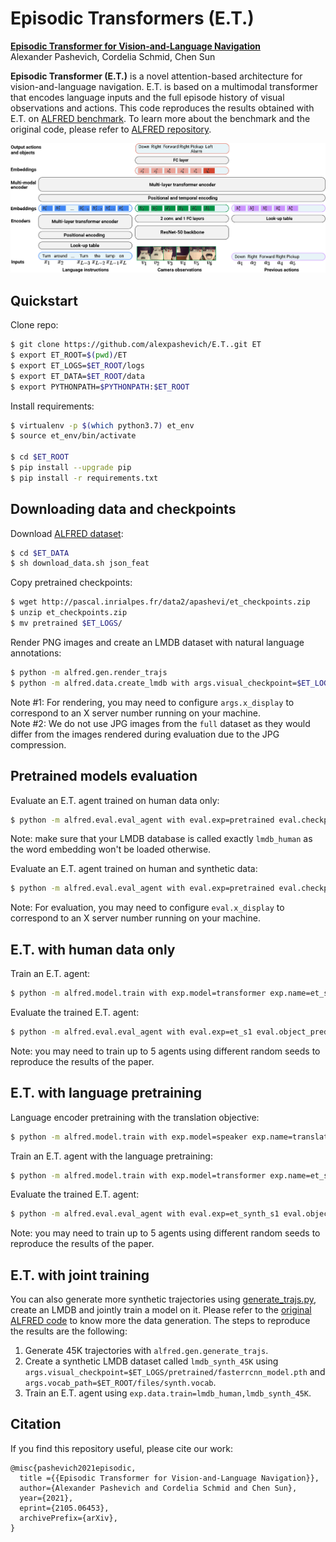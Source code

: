 # Episodic Transformers (E.T.)

[<b>Episodic Transformer for Vision-and-Language Navigation</b>](https://arxiv.org/abs/2105.06453)  
Alexander Pashevich, Cordelia Schmid, Chen Sun

**Episodic Transformer (E.T.)** is a novel attention-based architecture for vision-and-language navigation. E.T. is based on a multimodal transformer that encodes language inputs and the full episode history of visual observations and actions.
This code reproduces the results obtained with E.T. on [ALFRED benchmark](https://arxiv.org/abs/1912.01734). To learn more about the benchmark and the original code, please refer to [ALFRED repository](https://github.com/askforalfred/alfred).

![](files/overview.png)

## Quickstart

Clone repo:
```bash
$ git clone https://github.com/alexpashevich/E.T..git ET
$ export ET_ROOT=$(pwd)/ET
$ export ET_LOGS=$ET_ROOT/logs
$ export ET_DATA=$ET_ROOT/data
$ export PYTHONPATH=$PYTHONPATH:$ET_ROOT
```

Install requirements:
```bash
$ virtualenv -p $(which python3.7) et_env
$ source et_env/bin/activate

$ cd $ET_ROOT
$ pip install --upgrade pip
$ pip install -r requirements.txt
```

## Downloading data and checkpoints

Download [ALFRED dataset](https://github.com/askforalfred/alfred):
```bash
$ cd $ET_DATA
$ sh download_data.sh json_feat
```

Copy pretrained checkpoints:
```bash
$ wget http://pascal.inrialpes.fr/data2/apashevi/et_checkpoints.zip
$ unzip et_checkpoints.zip
$ mv pretrained $ET_LOGS/
```

Render PNG images and create an LMDB dataset with natural language annotations:
```bash
$ python -m alfred.gen.render_trajs
$ python -m alfred.data.create_lmdb with args.visual_checkpoint=$ET_LOGS/pretrained/fasterrcnn_model.pth args.data_output=lmdb_human args.vocab_path=$ET_ROOT/files/human.vocab
```
Note #1: For rendering, you may need to configure `args.x_display` to correspond to an X server number running on your machine.  
Note #2: We do not use JPG images from the `full` dataset as they would differ from the images rendered during evaluation due to the JPG compression.  

## Pretrained models evaluation

Evaluate an E.T. agent trained on human data only:
```bash
$ python -m alfred.eval.eval_agent with eval.exp=pretrained eval.checkpoint=et_human_pretrained.pth eval.object_predictor=$ET_LOGS/pretrained/maskrcnn_model.pth exp.num_workers=5 eval.eval_range=None exp.data.valid=lmdb_human
```
Note: make sure that your LMDB database is called exactly `lmdb_human` as the word embedding won't be loaded otherwise.

Evaluate an E.T. agent trained on human and synthetic data:
```bash
$ python -m alfred.eval.eval_agent with eval.exp=pretrained eval.checkpoint=et_human_synth_pretrained.pth eval.object_predictor=$ET_LOGS/pretrained/maskrcnn_model.pth exp.num_workers=5 eval.eval_range=None exp.data.valid=lmdb_human
```
Note: For evaluation, you may need to configure `eval.x_display` to correspond to an X server number running on your machine.

## E.T. with human data only

Train an E.T. agent:
```bash
$ python -m alfred.model.train with exp.model=transformer exp.name=et_s1 exp.data.train=lmdb_human train.seed=1
```

Evaluate the trained E.T. agent:
```bash
$ python -m alfred.eval.eval_agent with eval.exp=et_s1 eval.object_predictor=$ET_LOGS/pretrained/maskrcnn_model.pth exp.num_workers=5
```
Note: you may need to train up to 5 agents using different random seeds to reproduce the results of the paper.

## E.T. with language pretraining

Language encoder pretraining with the translation objective:
```bash
$ python -m alfred.model.train with exp.model=speaker exp.name=translator exp.data.train=lmdb_human
```

Train an E.T. agent with the language pretraining:
```bash
$ python -m alfred.model.train with exp.model=transformer exp.name=et_synth_s1 exp.data.train=lmdb_human train.seed=1 exp.pretrained_path=translator
```

Evaluate the trained E.T. agent:
```bash
$ python -m alfred.eval.eval_agent with eval.exp=et_synth_s1 eval.object_predictor=$ET_LOGS/pretrained/maskrcnn_model.pth exp.num_workers=5
```
Note: you may need to train up to 5 agents using different random seeds to reproduce the results of the paper.

## E.T. with joint training

You can also generate more synthetic trajectories using [generate\_trajs.py](alfred/gen/generate_trajs.py), create an LMDB and jointly train a model on it.
Please refer to the [original ALFRED code](https://github.com/askforalfred/alfred/tree/master/gen) to know more the data generation. The steps to reproduce the results are the following:
1. Generate 45K trajectories with `alfred.gen.generate_trajs`.
2. Create a synthetic LMDB dataset called `lmdb_synth_45K` using `args.visual_checkpoint=$ET_LOGS/pretrained/fasterrcnn_model.pth` and `args.vocab_path=$ET_ROOT/files/synth.vocab`.
3. Train an E.T. agent using `exp.data.train=lmdb_human,lmdb_synth_45K`.

## Citation

If you find this repository useful, please cite our work:
```
@misc{pashevich2021episodic,
  title ={{Episodic Transformer for Vision-and-Language Navigation}},
  author={Alexander Pashevich and Cordelia Schmid and Chen Sun},
  year={2021},
  eprint={2105.06453},
  archivePrefix={arXiv},
}
```

